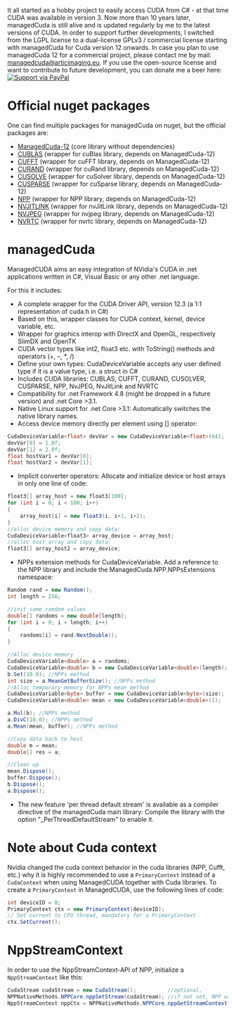 It all started as a hobby project to easily access CUDA from C# - at that time CUDA was available in version 3. Now more than 10 years later, managedCuda is still alive and is updated regularly by me to the latest versions of CUDA. In order to support further developments, I switched from the LGPL license to a dual-license GPLv3 / commercial license starting with managedCuda for Cuda version 12 onwards. In case you plan to use managedCuda 12 for a commercial project, please contact me by mail: managedcuda@articimaging.eu. If you use the open-source license and want to contribute to future development, you can donate me a beer here: 
[![Support via PayPal](https://www.paypalobjects.com/en_GB/i/btn/btn_donate_SM.gif)](https://www.paypal.me/kunzmi/)

# Official nuget packages
One can find multiple packages for managedCuda on nuget, but the official packages are:
- [ManagedCuda-12](https://www.nuget.org/packages/ManagedCuda-12/) (core library without dependencies)
- [CUBLAS](https://www.nuget.org/packages/ManagedCuda-CUBLAS) (wrapper for cuBlas library, depends on ManagedCuda-12)
- [CUFFT](https://www.nuget.org/packages/ManagedCuda-CUFFT) (wrapper for cuFFT library, depends on ManagedCuda-12)
- [CURAND](https://www.nuget.org/packages/ManagedCuda-CURAND) (wrapper for cuRand library, depends on ManagedCuda-12)
- [CUSOLVE](https://www.nuget.org/packages/ManagedCuda-CUSOLVE) (wrapper for cuSolver library, depends on ManagedCuda-12)
- [CUSPARSE](https://www.nuget.org/packages/ManagedCuda-CUSPARSE) (wrapper for cuSparse library, depends on ManagedCuda-12)
- [NPP](https://www.nuget.org/packages/ManagedCuda-NPP) (wrapper for NPP library, depends on ManagedCuda-12)
- [NVJITLINK](https://www.nuget.org/packages/ManagedCuda-NVJITLINK) (wrapper for nvJitLink library, depends on ManagedCuda-12)
- [NVJPEG](https://www.nuget.org/packages/ManagedCuda-NVJPEG) (wrapper for nvjpeg library, depends on ManagedCuda-12)
- [NVRTC](https://www.nuget.org/packages/ManagedCuda-NVRTC) (wrapper for nvrtc library, depends on ManagedCuda-12)

# managedCuda
ManagedCUDA aims an easy integration of NVidia's CUDA in .net applications written in C#, Visual Basic or any other .net language.

For this it includes:
- A complete wrapper for the  CUDA Driver API, version 12.3 (a 1:1 representation of cuda.h in C#) 
- Based on this, wrapper classes for CUDA context, kernel, device variable, etc. 
- Wrapper for graphics interop with DirectX and OpenGL, respectively SlimDX and OpenTK 
- CUDA vector types like int2, float3 etc. with ToString() methods and operators (+, –, *, /) 
- Define your own types: CudaDeviceVariable accepts any user defined type if it is a value type, i.e. a struct in C# 
- Includes CUDA libraries: CUBLAS, CUFFT, CURAND, CUSOLVER, CUSPARSE, NPP, NvJPEG, NvJitLink and NVRTC
- Compatibility for .net Framework 4.8 (might be dropped in a future version) and .net Core >3.1.
- Native Linux support for .net Core >3.1: Automatically switches the native library names.
- Access device memory directly per element using [] operator:
```C#
CudaDeviceVariable<float> devVar = new CudaDeviceVariable<float>(64);
devVar[0] = 1.0f;
devVar[1] = 2.0f;
float hostVar1 = devVar[0];
float hostVar2 = devVar[1];
```
- Implicit converter operators: Allocate and initialize device or host arrays in only one line of code: 
```C#
float3[] array_host = new float3[100];
for (int i = 0; i < 100; i++)
{
	array_host[i] = new float3(i, i+1, i+2);
}
//alloc device memory and copy data:
CudaDeviceVariable<float3> array_device = array_host;
//alloc host array and copy data: 
float3[] array_host2 = array_device; 
```
- NPPs extension methods for CudaDeviceVariable. Add a reference to the NPP library and include the ManagedCuda.NPP.NPPsExtensions namespace: 
```C#
Random rand = new Random();
int length = 256;

//init some ramdom values
double[] randoms = new double[length];
for (int i = 0; i < length; i++)
{
	randoms[i] = rand.NextDouble();
}

//Alloc device memory
CudaDeviceVariable<double> a = randoms;
CudaDeviceVariable<double> b = new CudaDeviceVariable<double>(length);
b.Set(10.0); //NPPs method
int size = a.MeanGetBufferSize(); //NPPs method
//Alloc temporary memory for NPPs mean method
CudaDeviceVariable<byte> buffer = new CudaDeviceVariable<byte>(size);
CudaDeviceVariable<double> mean = new CudaDeviceVariable<double>(1);

a.Mul(b); //NPPs method
a.DivC(10.0); //NPPs method
a.Mean(mean, buffer); //NPPs method

//Copy data back to host
double m = mean;
double[] res = a;

//Clean up
mean.Dispose();
buffer.Dispose();
b.Dispose();
a.Dispose();
```

- The new feature 'per thread default stream' is available as a compiler directive of the managedCuda main library: Compile the library with the option "_PerThreadDefaultStream" to enable it.

# Note about Cuda context
Nvidia changed the cuda context behavior in the cuda libraries (NPP, Cufft, etc.) why it is highly recommended to use a ```PrimaryContext``` instead of a ```CudaContext``` when using ManagedCUDA together with Cuda libraries. To create a ```PrimaryContext``` in ManagedCUDA, use the following lines of code:
```C#
int deviceID = 0;
PrimaryContext ctx = new PrimaryContext(deviceID);
// Set current to CPU thread, mandatory for a PrimaryContext
ctx.SetCurrent();
```

# NppStreamContext
In order to use the NppStreamContext-API of NPP, initialize a ```NppStreamContext``` like this:
```C#
CudaStream cudaStream = new CudaStream();          //optional, 
NPPNativeMethods.NPPCore.nppSetStream(cudaStream); //if not set, NPP will work on the default null-stream
NppStreamContext nppCtx = NPPNativeMethods.NPPCore.nppGetStreamContext();
```